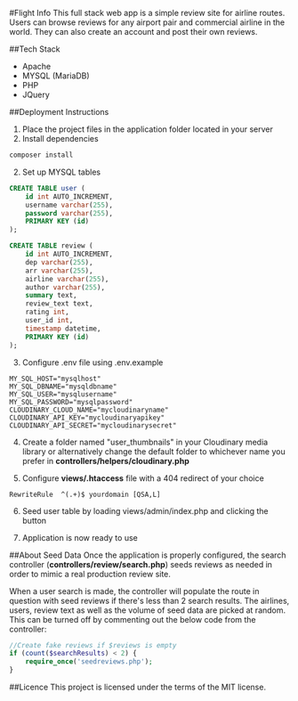 #Flight Info
This full stack web app is a simple review site for airline routes. Users can browse reviews for any airport pair and commercial airline in the world. They can also create an account and post their own reviews.

##Tech Stack
* Apache
* MYSQL (MariaDB)
* PHP
* JQuery

##Deployment Instructions
1. Place the project files in the application folder located in your server
2. Install dependencies
```bash
composer install
```
2. Set up MYSQL tables
```sql
CREATE TABLE user (
    id int AUTO_INCREMENT,
    username varchar(255),
    password varchar(255),
    PRIMARY KEY (id)
);

CREATE TABLE review (
    id int AUTO_INCREMENT,
    dep varchar(255),
    arr varchar(255),
    airline varchar(255),
    author varchar(255),
    summary text,
    review_text text, 
    rating int,
    user_id int,
    timestamp datetime,
    PRIMARY KEY (id)
);
```

3. Configure .env file using .env.example
```.env
MY_SQL_HOST="mysqlhost"
MY_SQL_DBNAME="mysqldbname"
MY_SQL_USER="mysqlusername"
MY_SQL_PASSWORD="mysqlpassword"
CLOUDINARY_CLOUD_NAME="mycloudinaryname"
CLOUDINARY_API_KEY="mycloudinaryapikey"
CLOUDINARY_API_SECRET="mycloudinarysecret"
```

4. Create a folder named "user_thumbnails" in your Cloudinary media library or alternatively change the default folder to whichever name you prefer in **controllers/helpers/cloudinary.php**

5. Configure **views/.htaccess** file with a 404 redirect of your choice
```.htaccess
RewriteRule  ^(.+)$ yourdomain [QSA,L]
```

6. Seed user table by loading views/admin/index.php and clicking the button

7. Application is now ready to use 

##About Seed Data
Once the application is properly configured, the search controller (**controllers/review/search.php**) seeds reviews as needed in order to mimic a real production review site. 

When a user search is made, the controller will populate the route in question with seed reviews if there's less than 2 search results. The airlines, users, review text as well as the volume of seed data are picked at random. This can be turned off by commenting out the below code from the controller:
```php
//Create fake reviews if $reviews is empty
if (count($searchResults) < 2) {
    require_once('seedreviews.php');
}
```

##Licence
This project is licensed under the terms of the MIT license.





